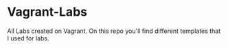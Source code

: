 # Vagrant-Labs
All Labs created on Vagrant. On this repo you'll find different templates that I used for labs.
